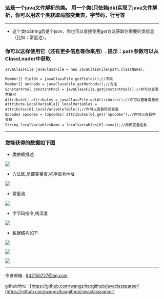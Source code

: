 ### 这是一个java文件解析的类。 用一个类(只依赖jdk)实现了java文件解析，你可以用这个类获取局部变量表，字节码，行号等

 ---

* 这个类toString后是个json，你也可以直接使用get方法获取你需要的类信息（比如：常量池）。


### 你可以这样使用它（还有更多信息等你来用）. 提示：path参数可以从ClassLoader中获取

    JavaClassFile javaClassFile = new JavaClassFile(path,className);
    
    Member[] fields = javaClassFile.getFields();//字段
    Member[] methods = javaClassFile.getMethods();//方法
    ConstantPool constantPool = javaClassFile.getConstantPool();//你可以查看常量池
    Attribute[] attributes = javaClassFile.getAttributes();//你可以查看常量池
    Attribute.LocalVariable[] localVariables = attributes[0].localVariableTable();//你可以查看局部变量
    Opcodes opcodes = (Opcodes) attributes[0].get("opcodes");//你可以查看字节码
    String localVariablesName = localVariables[0].name();//局部变量名称
    
 ---
  
### 您能获得的数据如下图

* 类依赖描述

![](image/类依赖描述.jpg)

* 方法区,局部变量表,程序指令地址

![](image/方法区局部变量表程序指令地址.jpg)

* 常量池

![](image/常量池.jpg)

* 字节码指令,栈深度

![](image/字节码栈深度.jpg)

* 数据结构如下

![](image/数据结构1.jpg)

![](image/数据结构2.jpg)

![](image/数据结构3.jpg)

 ---
 
作者邮箱 : 842156727@qq.com

github地址 : [https://github.com/wangzihaogithub/javaclassparser](https://github.com/wangzihaogithub/javaclassparser)
